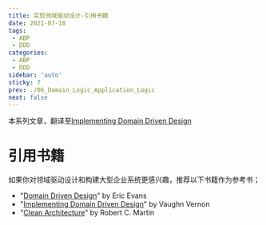 ```yaml
---
title: 实现领域驱动设计-引用书籍
date: 2021-07-18
tags:
 - ABP
 - DDD
categories:
 - ABP
 - DDD
sidebar: 'auto'
sticky: 7
prev: ./06_Domain_Logic_Application_Logic
next: false
---
```


本系列文章，翻译至[Implementing Domain Driven Design](https://abp.io/books/implementing-domain-driven-design)
<!-- more -->

# 引用书籍

如果你对领域驱动设计和构建大型企业系统更感兴趣，推荐以下书籍作为参考书；



- "[Domain Driven Design](https://domainlanguage.com/ddd/)" by Eric Evans
- "[Implementing Domain Driven Design](http://product.dangdang.com/23439300.html)" by Vaughn Vernon
- "[Clean Architecture](https://blog.cleancoder.com/uncle-bob/2012/08/13/the-clean-architecture.html)" by Robert C. Martin

